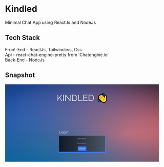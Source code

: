 # Kindled
Minimal Chat App using ReactJs and NodeJs 

## Tech Stack 

Front-End - ReactJs, Tailwindcss, Css\
Api - react-chat-engine-pretty from 'Chatengine.io'\
Back-End - NodeJs 

## Snapshot

![home_page](https://github.com/NukeVdnt/Kindled/blob/main/snaps/poc.png)





